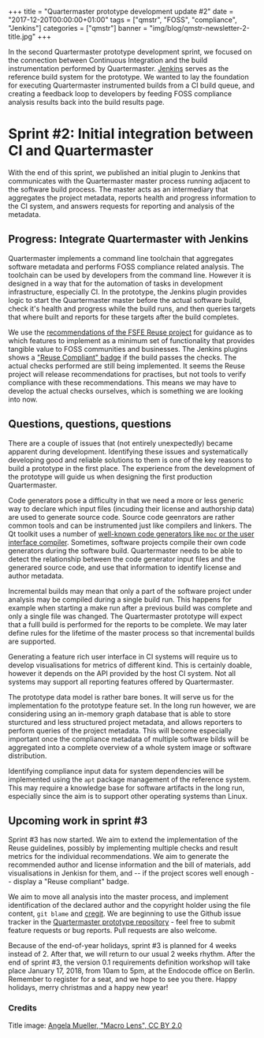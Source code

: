 +++
title = "Quartermaster prototype development update #2"
date = "2017-12-20T00:00:00+01:00"
tags = ["qmstr", "FOSS", "compliance", "Jenkins"]
categories = ["qmstr"]
banner = "img/blog/qmstr-newsletter-2-title.jpg"
+++

In the second Quartermaster prototype development sprint, we focused
on the connection between Continuous Integration and the build
instrumentation performed by
Quartermaster. [Jenkins](https://jenkins-ci.org/) serves as the
reference build system for the prototype. We wanted to lay the
foundation for executing Quartermaster instrumented builds from a CI
build queue, and creating a feedback loop to developers by feeding
FOSS compliance analysis results back into the build results page.

# Sprint #2: Initial integration between CI and Quartermaster

With the end of this sprint, we published an initial plugin to Jenkins
that communicates with the Quartermaster master process running
adjacent to the software build process. The master acts as an
intermediary that aggregates the project metadata, reports health and
progress information to the CI system, and answers requests for
reporting and analysis of the metadata.

## Progress: Integrate Quartermaster with Jenkins

Quartermaster implements a command line toolchain that aggregates
software metadata and performs FOSS compliance related analysis. The
toolchain can be used by developers from the command line. However it
is designed in a way that for the automation of tasks in development
infrastructure, especially CI. In the prototype, the Jenkins plugin
provides logic to start the Quartermaster master before the actual
software build, check it's health and progress while the build runs,
and then queries targets that where built and reports for these
targets after the build completes.

We use
the
[recommendations of the FSFE Reuse project](https://reuse.software/practices/2.0/) for
guidance as to which features to implement as a minimum set of
functionality that provides tangible value to FOSS communities and
businesses. The Jenkins plugins shows
a ["Reuse Compliant" badge](https://reuse.software/materials/) if the
build passes the checks. The actual checks performed are still being
implemented. It seems the Reuse project will release recommendations
for practises, but not tools to verify compliance with these
recommendations. This means we may have to develop the actual checks
ourselves, which is something we are looking into now.

## Questions, questions, questions

There are a couple of issues that (not entirely unexpectedly) became
apparent during development. Identifying these issues and
systematically developing good and reliable solutions to them is one
of the key reasons to build a prototype in the first place. The
experience from the development of the prototype will guide us when
designing the first production Quartermaster.

Code generators pose a difficulty in that we need a more or less
generic way to declare which input files (incuding their license and
authorship data) are used to generate source code. Source code
geenrators are rather common tools and can be instrumented just like
compilers and linkers. The Qt toolkit uses a number
of
[well-known code generators like `moc` or the user interface compiler](http://doc.qt.io/qt-5/why-moc.html). Sometimes,
software projects compile their own code generators during the
software build. Quartermaster needs to be able to detect the
relationship between the code generator input files and the generared
source code, and use that information to identify license and author
metadata.

Incremental builds may mean that only a part of the software project
under analysis may be compiled  during a single build run. This
happens for example when starting a make run after a previous build
was complete and only a single file was changed. The Quartermaster
prototype will expect that a fulll build is performed for the reports
to be complete. We may later define rules for the lifetime of the
master process so that incremental builds are supported.

Generating a feature rich user interface in CI systems will require
us to develop visualisations for metrics of different kind. This is
certainly doable, however it depends on the API provided by the host
CI system. Not all systems may support all reporting features offered
by Quartermaster.

The prototype data model is rather bare bones. It will serve us for
the implementation fo the prototype feature set. In the long run
however, we are considering using an in-memory graph database that
is able to store sturctured and less structured project metadata, and
allows reporters to perform queries of the project metadata. This will
become especially important once the compliance metadata of multiple
software bilds will be aggregated into a complete overview of a whole
system image or software distribution.

Identifying compliance input data for system dependencies will be
implemented using the `apt` package management  of the reference
system. This may require a knowledge base for software artifacts in
the long run, especially since the aim is to support other operating
systems than Linux.

## Upcoming work in sprint #3

Sprint #3 has now started. We aim to extend the implementation of the
Reuse guidelines, possibly by implementing multiple checks and result
metrics for the individual recommendations. We aim to generate the
recommended author and license information and the bill of materials,
add visualisations in Jenkisn for them, and -- if the project scores
well enough -- display a "Reuse compliant" badge.

We aim to move all analysis into the master process, and implement
identification of the declared author and the copyright holder using
the file content, `git blame`
and [cregit](https://github.com/cregit/cregit). We are beginning to
use the Github issue tracker in
the [Quartermaster prototype repository](https://github.com/QMSTR) -
feel free to submit feature requests or bug reports. Pull requests are
also welcome.

Because of the end-of-year holidays, sprint #3 is planned for 4 weeks
instead of 2. After that, we will return to our usual 2 weeks
rhythm. After the end of sprint #3, the version 0.1 requirements
definition workshop will take place January 17, 2018, from 10am to
5pm, at the Endocode office on Berlin. Remember to register for a
seat, and we hope to see you there. Happy holidays, merry christmas
and a happy new year!

### Credits
Title image: [Angela Mueller, "Macro Lens", CC BY 2.0](https://www.flickr.com/photos/22103696@N07/4591184598)

